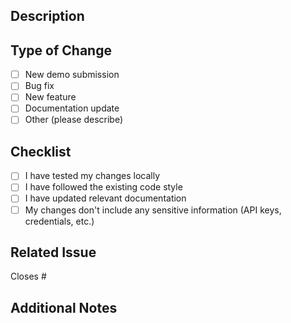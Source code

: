 ## Description

<!-- Briefly describe the changes in this PR -->

## Type of Change

- [ ] New demo submission
- [ ] Bug fix
- [ ] New feature
- [ ] Documentation update
- [ ] Other (please describe)

## Checklist

- [ ] I have tested my changes locally
- [ ] I have followed the existing code style
- [ ] I have updated relevant documentation
- [ ] My changes don't include any sensitive information (API keys, credentials, etc.)

## Related Issue

<!-- If this PR relates to an issue, please link it here -->
Closes #

## Additional Notes

<!-- Any additional context or notes for reviewers -->

